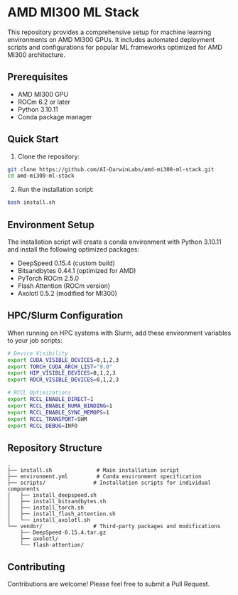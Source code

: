 # AMD MI300 ML Stack

This repository provides a comprehensive setup for machine learning environments on AMD MI300 GPUs. It includes automated deployment scripts and configurations for popular ML frameworks optimized for AMD MI300 architecture.

## Prerequisites

- AMD MI300 GPU
- ROCm 6.2 or later
- Python 3.10.11
- Conda package manager

## Quick Start

1. Clone the repository:
```bash
git clone https://github.com/AI-DarwinLabs/amd-mi300-ml-stack.git
cd amd-mi300-ml-stack
```

2. Run the installation script:
```bash
bash install.sh
```

## Environment Setup

The installation script will create a conda environment with Python 3.10.11 and install the following optimized packages:

- DeepSpeed 0.15.4 (custom build)
- Bitsandbytes 0.44.1 (optimized for AMD)
- PyTorch ROCm 2.5.0
- Flash Attention (ROCm version)
- Axolotl 0.5.2 (modified for MI300)

## HPC/Slurm Configuration

When running on HPC systems with Slurm, add these environment variables to your job scripts:

```bash
# Device Visibility
export CUDA_VISIBLE_DEVICES=0,1,2,3
export TORCH_CUDA_ARCH_LIST="9.0"
export HIP_VISIBLE_DEVICES=0,1,2,3
export ROCR_VISIBLE_DEVICES=0,1,2,3

# RCCL Optimizations
export RCCL_ENABLE_DIRECT=1
export RCCL_ENABLE_NUMA_BINDING=1
export RCCL_ENABLE_SYNC_MEMOPS=1
export RCCL_TRANSPORT=SHM
export RCCL_DEBUG=INFO
```

## Repository Structure

```
.
├── install.sh              # Main installation script
├── environment.yml         # Conda environment specification
├── scripts/               # Installation scripts for individual components
│   ├── install_deepspeed.sh
│   ├── install_bitsandbytes.sh
│   ├── install_torch.sh
│   ├── install_flash_attention.sh
│   └── install_axolotl.sh
└── vendor/                # Third-party packages and modifications
    ├── DeepSpeed-0.15.4.tar.gz
    ├── axolotl/
    └── flash-attention/
```

## Contributing

Contributions are welcome! Please feel free to submit a Pull Request.